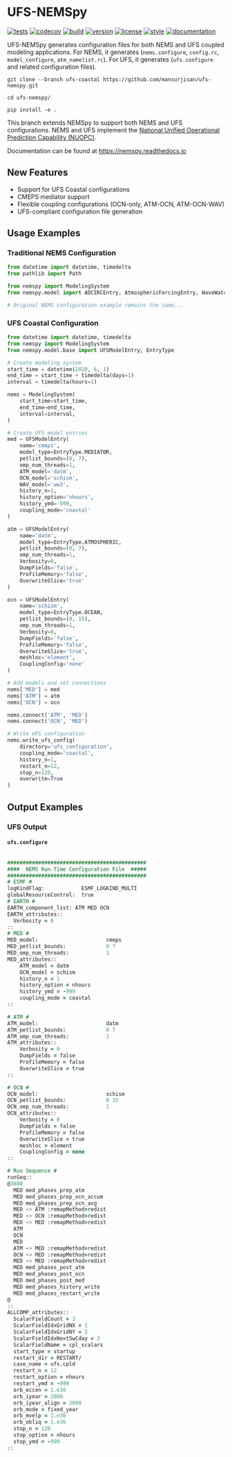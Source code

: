 # UFS-NEMSpy

[![tests](https://github.com/noaa-ocs-modeling/NEMSpy/workflows/tests/badge.svg)](https://github.com/noaa-ocs-modeling/NEMSpy/actions?query=workflow%3Atests)
[![codecov](https://codecov.io/gh/noaa-ocs-modeling/nemspy/branch/master/graph/badge.svg?token=uyeRvhmBtD)](https://codecov.io/gh/noaa-ocs-modeling/nemspy)
[![build](https://github.com/noaa-ocs-modeling/NEMSpy/workflows/build/badge.svg)](https://github.com/noaa-ocs-modeling/NEMSpy/actions?query=workflow%3Abuild)
[![version](https://img.shields.io/pypi/v/nemspy)](https://pypi.org/project/nemspy)
[![license](https://img.shields.io/github/license/noaa-ocs-modeling/nemspy)](https://creativecommons.org/share-your-work/public-domain/cc0)
[![style](https://sourceforge.net/p/oitnb/code/ci/default/tree/_doc/_static/oitnb.svg?format=raw)](https://sourceforge.net/p/oitnb/code)
[![documentation](https://readthedocs.org/projects/nemspy/badge/?version=latest)](https://nemspy.readthedocs.io/en/latest/?badge=latest)

UFS-NEMSpy generates configuration files for both NEMS and UFS coupled modeling applications. For NEMS, it generates (`nems.configure`, `config.rc`, `model_configure`, `atm_namelist.rc`). For UFS, it generates (`ufs.configure` and related configuration files).

```shell
git clone --branch ufs-coastal https://github.com/mansurjisan/ufs-nemspy.git

cd ufs-nemspy/

pip install -e .
```

This branch extends NEMSpy to support both NEMS and UFS configurations. NEMS and UFS implement the [National Unified Operational Prediction Capability (NUOPC)](https://www.earthsystemcog.org/projects/nuopc/).

Documentation can be found at https://nemspy.readthedocs.io

## New Features
- Support for UFS Coastal configurations
- CMEPS mediator support
- Flexible coupling configurations (OCN-only, ATM-OCN, ATM-OCN-WAV)
- UFS-compliant configuration file generation

## Usage Examples

### Traditional NEMS Configuration
```python
from datetime import datetime, timedelta
from pathlib import Path

from nemspy import ModelingSystem
from nemspy.model import ADCIRCEntry, AtmosphericForcingEntry, WaveWatch3ForcingEntry

# Original NEMS configuration example remains the same...
```

### UFS Coastal Configuration
```python
from datetime import datetime, timedelta
from nemspy import ModelingSystem
from nemspy.model.base import UFSModelEntry, EntryType

# Create modeling system
start_time = datetime(2020, 6, 1)
end_time = start_time + timedelta(days=1)
interval = timedelta(hours=1)

nems = ModelingSystem(
    start_time=start_time,
    end_time=end_time,
    interval=interval,
)

# Create UFS model entries
med = UFSModelEntry(
    name='cmeps',
    model_type=EntryType.MEDIATOR,
    petlist_bounds=(0, 7),
    omp_num_threads=1,
    ATM_model='datm',
    OCN_model='schism',
    WAV_model='ww3',
    history_n=1,
    history_option='nhours',
    history_ymd=-999,
    coupling_mode='coastal'
)

atm = UFSModelEntry(
    name='datm',
    model_type=EntryType.ATMOSPHERIC,
    petlist_bounds=(0, 7),
    omp_num_threads=1,
    Verbosity=0,
    DumpFields='false',
    ProfileMemory='false',
    OverwriteSlice='true'
)

ocn = UFSModelEntry(
    name='schism',
    model_type=EntryType.OCEAN,
    petlist_bounds=(8, 15),
    omp_num_threads=1,
    Verbosity=0,
    DumpFields='false',
    ProfileMemory='false',
    OverwriteSlice='true',
    meshloc='element',
    CouplingConfig='none'
)

# Add models and set connections
nems['MED'] = med
nems['ATM'] = atm
nems['OCN'] = ocn

nems.connect('ATM', 'MED')
nems.connect('OCN', 'MED')

# Write UFS configuration
nems.write_ufs_config(
    directory='ufs_configuration',
    coupling_mode='coastal',
    history_n=1,
    restart_n=12,
    stop_n=120,
    overwrite=True
)
```
## Output Examples
### UFS Output
#### `ufs.configure`
```fortran

#############################################
####  NEMS Run-Time Configuration File  #####
#############################################
# ESMF #
logKindFlag:            ESMF_LOGKIND_MULTI
globalResourceControl:  true
# EARTH #
EARTH_component_list: ATM MED OCN
EARTH_attributes::
  Verbosity = 0
::
# MED #
MED_model:                      cmeps
MED_petlist_bounds:             0 7
MED_omp_num_threads:            1
MED_attributes::
    ATM_model = datm
    OCN_model = schism
    history_n = 1
    history_option = nhours
    history_ymd = -999
    coupling_mode = coastal
::

# ATM #
ATM_model:                      datm
ATM_petlist_bounds:             0 7
ATM_omp_num_threads:            1
ATM_attributes::
    Verbosity = 0
    DumpFields = false
    ProfileMemory = false
    OverwriteSlice = true
::

# OCN #
OCN_model:                      schism
OCN_petlist_bounds:             8 15
OCN_omp_num_threads:            1
OCN_attributes::
    Verbosity = 0
    DumpFields = false
    ProfileMemory = false
    OverwriteSlice = true
    meshloc = element
    CouplingConfig = none
::

# Run Sequence #
runSeq::
@3600
  MED med_phases_prep_atm
  MED med_phases_prep_ocn_accum
  MED med_phases_prep_ocn_avg
  MED -> ATM :remapMethod=redist
  MED -> OCN :remapMethod=redist
  MED -> MED :remapMethod=redist
  ATM
  OCN
  MED
  ATM -> MED :remapMethod=redist
  OCN -> MED :remapMethod=redist
  MED -> MED :remapMethod=redist
  MED med_phases_post_atm
  MED med_phases_post_ocn
  MED med_phases_post_med
  MED med_phases_history_write
  MED med_phases_restart_write
@
::
ALLCOMP_attributes::
  ScalarFieldCount = 3
  ScalarFieldIdxGridNX = 1
  ScalarFieldIdxGridNY = 2
  ScalarFieldIdxNextSwCday = 3
  ScalarFieldName = cpl_scalars
  start_type = startup
  restart_dir = RESTART/
  case_name = ufs.cpld
  restart_n = 12
  restart_option = nhours
  restart_ymd = -999
  orb_eccen = 1.e36
  orb_iyear = 2000
  orb_iyear_align = 2000
  orb_mode = fixed_year
  orb_mvelp = 1.e36
  orb_obliq = 1.e36
  stop_n = 120
  stop_option = nhours
  stop_ymd = -999
::
```

